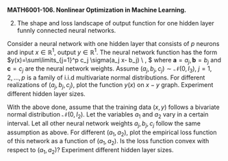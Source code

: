 <b>MATH6001-106. Nonlinear Optimization in Machine Learning.</b>

2. The shape and loss landscape of output function for one hidden layer funnly connected neural networks.

Consider a neural network with one hidden layer that consists of $p$ neurons and input $x\in \mathbb{R}^1$, output $y\in \mathbb{R}^1$. The neural network function has the form 
$y(x)=\sum\limits_{j=1}^p c_j \sigma(a_j x- b_j) \ , $
where $\mathbf{a}=a_j, \mathbf{b}=b_j$ and $\mathbf{c}=c_j$ are the neural network weights. Assume $(a_j, b_j, c_j)\sim \mathcal{N}(0, I_3)$, $j=1,2,…,p$ is a family of i.i.d multivariate normal distributions. For different realizations of $(a_j, b_j, c_j)$, plot the function $y(x)$ on $x-y$ graph. Experiment different hidden layer sizes.

With the above done, assume that the training data $(x, y)$ follows a bivariate normal distribution $\mathcal{N}(0, I_2)$. Let the variables $a_1$ and $a_2$ vary in a certain interval. Let all other neural network weights $a_j, b_j, c_j$ follow the same assumption as above. For different $(a_1, a_2)$, plot the empirical loss function of this network as a function of $(a_1, a_2)$. Is the loss function convex with respect to $(a_1, a_2)$? Experiment different hidden layer sizes.
